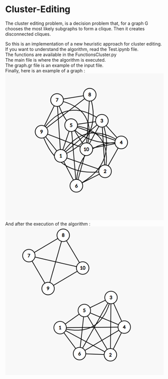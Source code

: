 # Cluster-Editing
The cluster editing problem, is a decision problem that, for a graph G chooses the most likely subgraphs to form a clique. Then it creates disconnected cliques.

So this is an implementation of a new heuristic approach for cluster editing. <br>
If you want to understand the algorithm, read the Test.ipynb file. <br>
The functions are available in the FunctionsCluster.py<br>
The main file is where the algorithm is executed.<br>
The graph.gr file is an example of the input file.<br>
Finally, here is an example of a graph : 
![alt text](https://github.com/NizarElAouina/Cluster-Editing/blob/main/before.png)
And after the execution of the algorithm :
![alt text](https://github.com/NizarElAouina/Cluster-Editing/blob/main/after.png)
